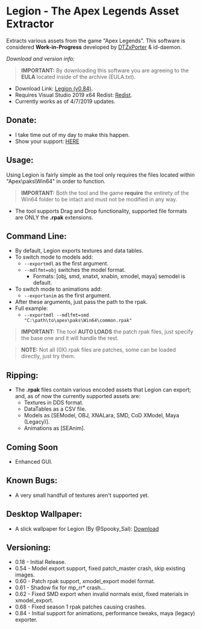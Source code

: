 # Legion - The Apex Legends Asset Extractor
Extracts various assets from the game "Apex Legends". This software is considered **Work-in-Progress** developed by [DTZxPorter](https://twitter.com/dtzxporter) & id-daemon.

_Download and version info:_

> **IMPORTANT:** By downloading this software you are agreeing to the **EULA** located inside of the archive (EULA.txt).

- Download Link: [Legion (v0.84)](https://mega.nz/#!lYh3mAwR!hroKzB4GR9Kk9820hbGK3i3k4fA4kwer5HTcxAL8u50).
- Requires Visual Studio 2019 x64 Redist: [Redist](https://aka.ms/vs/16/release/vc_redist.x64.exe).
- Currently works as of 4/7/2019 updates.

## Donate:
- I take time out of my day to make this happen.
- Show your support: [HERE](https://www.paypal.com/cgi-bin/webscr?cmd=_s-xclick&hosted_button_id=686S5QL7Z4HKQ)

## Usage:
Using Legion is fairly simple as the tool only requires the files located within "Apex\paks\Win64" in order to function.
> **IMPORTANT:** Both the tool and the game **require** the entirety of the Win64 folder to be intact and must not be modified in any way.

- The tool supports Drag and Drop functionality, supported file formats are ONLY the **.rpak** extensions.

## Command Line:
- By default, Legion exports textures and data tables.
- To switch mode to models add:
  - `--exportmdl` as the first argument.
  - `--mdlfmt=obj` switches the model format.
    - Formats: [obj, smd, xnatxt, xnabin, xmodel, maya] semodel is default.
- To switch mode to animations add:
  - `--exportanim` as the first argument.
- After these arguments, just pass the path to the rpak.
- Full example:
  - `--exportmdl --mdlfmt=smd "C:\path\to\apex\paks\Win64\common.rpak"`

> **IMPORTANT:** The tool **AUTO LOADS** the patch rpak files, just specify the base one and it will handle the rest.

> **NOTE:** Not all (0X).rpak files are patches, some can be loaded directly, just try them.

## Ripping:
- The **.rpak** files contain various encoded assets that Legion can export; and, as of now the currently supported assets are:
  - Textures in DDS format.
  - DataTables as a CSV file.
  - Models as [SEModel, OBJ, XNALara, SMD, CoD XModel, Maya (Legacy)].
  - Animations as [SEAnim].
  
## Coming Soon
- Enhanced GUI.

## Known Bugs:
- A very small handfull of textures aren't supported yet.

## Desktop Wallpaper:
- A slick wallpaper for Legion (By @Spooky_Sal): [Download](https://mega.nz/#!1dh2yaBY!krhTFxou3eYwrl98XVnS40fvUS69wVMVm4pLd8Oo-GM)

## Versioning:
- 0.18 - Initial Release.
- 0.54 - Model export support, fixed patch_master crash, skip existing images.
- 0.60 - Patch rpak support, xmodel_export model format.
- 0.61 - Shadow fix for mp_rr* crash...
- 0.62 - Fixed SMD export when invalid normals exist, fixed materials in xmodel_export.
- 0.68 - Fixed season 1 rpak patches causing crashes.
- 0.84 - Initial support for animations, performance tweaks, maya (legacy) exporter.